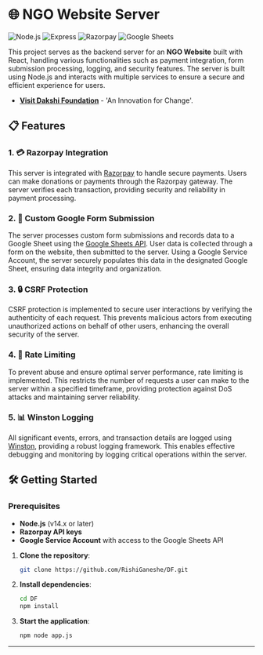 # 🌐 NGO Website Server

![Node.js](https://img.shields.io/badge/Node.js-339933?style=for-the-badge&logo=node-dot-js&logoColor=white)
![Express](https://img.shields.io/badge/Express-000000?style=for-the-badge&logo=express&logoColor=white)
![Razorpay](https://img.shields.io/badge/Razorpay-121212?style=for-the-badge&logo=razorpay&logoColor=00aff0)
![Google Sheets](https://img.shields.io/badge/Google%20Sheets-34A853?style=for-the-badge&logo=google-sheets&logoColor=white)

This project serves as the backend server for an **NGO Website** built with React, handling various functionalities such as payment integration, form submission processing, logging, and security features. The server is built using Node.js and interacts with multiple services to ensure a secure and efficient experience for users.
- **[Visit Dakshi Foundation](https://dakshifoundation.in)** - 'An Innovation for Change'.

## 📋 Features

### 1. 💳 Razorpay Integration
This server is integrated with [Razorpay](https://razorpay.com/) to handle secure payments. Users can make donations or payments through the Razorpay gateway. The server verifies each transaction, providing security and reliability in payment processing.

### 2. 📄 Custom Google Form Submission
The server processes custom form submissions and records data to a Google Sheet using the [Google Sheets API](https://developers.google.com/sheets/api). User data is collected through a form on the website, then submitted to the server. Using a Google Service Account, the server securely populates this data in the designated Google Sheet, ensuring data integrity and organization.

### 3. 🔒 CSRF Protection
CSRF protection is implemented to secure user interactions by verifying the authenticity of each request. This prevents malicious actors from executing unauthorized actions on behalf of other users, enhancing the overall security of the server.

### 4. 🚦 Rate Limiting
To prevent abuse and ensure optimal server performance, rate limiting is implemented. This restricts the number of requests a user can make to the server within a specified timeframe, providing protection against DoS attacks and maintaining server reliability.

### 5. 📊 Winston Logging
All significant events, errors, and transaction details are logged using [Winston](https://github.com/winstonjs/winston), providing a robust logging framework. This enables effective debugging and monitoring by logging critical operations within the server.
## 🛠️ Getting Started

### Prerequisites
- **Node.js** (v14.x or later)
- **Razorpay API keys**
- **Google Service Account** with access to the Google Sheets API

1. **Clone the repository**:
    ```bash
    git clone https://github.com/RishiGaneshe/DF.git
    ```
2. **Install dependencies**:
    ```bash
    cd DF
    npm install
    ```
3. **Start the application**:
    ```bash
    npm node app.js
    ```

---

